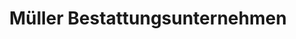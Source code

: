 ---
title: "Müller Bestattungsunternehmen"
url: /bremervoerde/mueller-bestattungsunternehmen/
shop: Bestattungen
---
